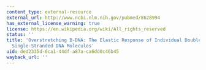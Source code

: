 ```yaml
---
content_type: external-resource
external_url: http://www.ncbi.nlm.nih.gov/pubmed/8628994
has_external_license_warning: true
license: https://en.wikipedia.org/wiki/All_rights_reserved
status: ''
title: 'Overstretching B-DNA: The Elastic Response of Individual Double-Stranded and
  Single-Stranded DNA Molecules'
uid: ded2335d-6ca1-44df-a87a-ca6dd0c46b45
wayback_url: ''
---
```


